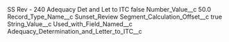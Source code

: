 <?xml version="1.0" encoding="UTF-8"?>
<CustomMetadata xmlns="http://soap.sforce.com/2006/04/metadata" xmlns:xsi="http://www.w3.org/2001/XMLSchema-instance" xmlns:xsd="http://www.w3.org/2001/XMLSchema">
    <label>SS Rev - 240 Adequacy Det and Let to ITC</label>
    <protected>false</protected>
    <values>
        <field>Number_Value__c</field>
        <value xsi:type="xsd:double">50.0</value>
    </values>
    <values>
        <field>Record_Type_Name__c</field>
        <value xsi:type="xsd:string">Sunset_Review</value>
    </values>
    <values>
        <field>Segment_Calculation_Offset__c</field>
        <value xsi:type="xsd:boolean">true</value>
    </values>
    <values>
        <field>String_Value__c</field>
        <value xsi:nil="true"/>
    </values>
    <values>
        <field>Used_with_Field_Named__c</field>
        <value xsi:type="xsd:string">Adequacy_Determination_and_Letter_to_ITC__c</value>
    </values>
</CustomMetadata>
